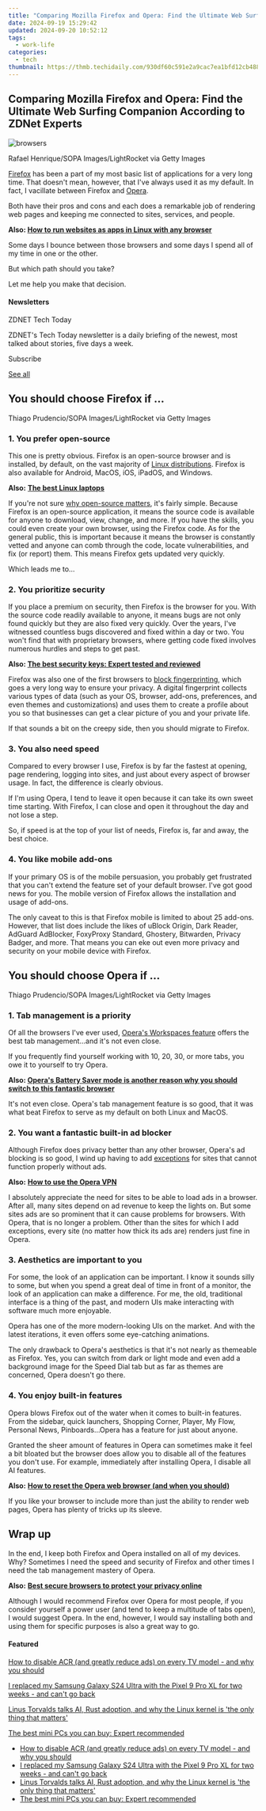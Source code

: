 ```yaml
---
title: "Comparing Mozilla Firefox and Opera: Find the Ultimate Web Surfing Companion According to ZDNet Experts"
date: 2024-09-19 15:29:42
updated: 2024-09-20 10:52:12
tags:
  - work-life
categories:
  - tech
thumbnail: https://thmb.techidaily.com/930df60c591e2a9cac7ea1bfd12cb488be55e4b8a96b142f6b85654b12ef9f8e.jpg
---
```


## Comparing Mozilla Firefox and Opera: Find the Ultimate Web Surfing Companion According to ZDNet Experts

![browsers](https://www.zdnet.com/a/img/resize/ee988f9617bd6cace0c2048b7f6bc1c1ee831b50/2023/09/06/e177c7d1-4245-4daa-872c-c1c21783aacc/gettyimages-1239653879.jpg?auto=webp&width=1280)

Rafael Henrique/SOPA Images/LightRocket via Getty Images

[Firefox](https://www.mozilla.org/en-US/firefox/new/) has been a part of my most basic list of applications for a very long time. That doesn't mean, however, that I've always used it as my default. In fact, I vacillate between Firefox and [Opera](https://www.opera.com/). 

Both have their pros and cons and each does a remarkable job of rendering web pages and keeping me connected to sites, services, and people.

**Also: [How to run websites as apps in Linux with any browser](https://www.zdnet.com/article/how-to-run-websites-as-apps-in-linux-with-any-browser/)**

Some days I bounce between those browsers and some days I spend all of my time in one or the other.

But which path should you take?

Let me help you make that decision.

#### Newsletters

ZDNET Tech Today

ZDNET's Tech Today newsletter is a daily briefing of the newest, most talked about stories, five days a week.

 Subscribe

[See all](https://www.zdnet.com/newsletters/)

## You should choose Firefox if ...

Thiago Prudencio/SOPA Images/LightRocket via Getty Images

### 1\. You prefer open-source

This one is pretty obvious. Firefox is an open-source browser and is installed, by default, on the vast majority of [Linux distributions](https://www.zdnet.com/article/how-to-choose-the-right-linux-desktop-distribution-for-you/). Firefox is also available for Android, MacOS, iOS, iPadOS, and Windows. 

**Also:** [**The best Linux laptops**](https://www.zdnet.com/article/best-linux-laptop/)

If you're not sure [why open-source matters](https://www.zdnet.com/article/its-time-for-open-source-users-to-open-their-wallets/), it's fairly simple. Because Firefox is an open-source application, it means the source code is available for anyone to download, view, change, and more. If you have the skills, you could even create your own browser, using the Firefox code. As for the general public, this is important because it means the browser is constantly vetted and anyone can comb through the code, locate vulnerabilities, and fix (or report) them. This means Firefox gets updated very quickly.

Which leads me to…

### 2\. You prioritize security

If you place a premium on security, then Firefox is the browser for you. With the source code readily available to anyone, it means bugs are not only found quickly but they are also fixed very quickly. Over the years, I've witnessed countless bugs discovered and fixed within a day or two. You won't find that with proprietary browsers, where getting code fixed involves numerous hurdles and steps to get past.

**Also: [The best security keys: Expert tested and reviewed](https://www.zdnet.com/article/best-security-key/)**

Firefox was also one of the first browsers to [block fingerprinting](https://www.zdnet.com/article/firefox-72-rolls-out-no-more-notification-popups-fingerprinting-blocked-by-default/), which goes a very long way to ensure your privacy. A digital fingerprint collects various types of data (such as your OS, browser, add-ons, preferences, and even themes and customizations) and uses them to create a profile about you so that businesses can get a clear picture of you and your private life. 

If that sounds a bit on the creepy side, then you should migrate to Firefox.

### 3\. You also need speed

Compared to every browser I use, Firefox is by far the fastest at opening, page rendering, logging into sites, and just about every aspect of browser usage. In fact, the difference is clearly obvious. 

If I'm using Opera, I tend to leave it open because it can take its own sweet time starting. With Firefox, I can close and open it throughout the day and not lose a step. 

So, if speed is at the top of your list of needs, Firefox is, far and away, the best choice. 

### 4\. You like mobile add-ons

If your primary OS is of the mobile persuasion, you probably get frustrated that you can't extend the feature set of your default browser. I've got good news for you. The mobile version of Firefox allows the installation and usage of add-ons. 

The only caveat to this is that Firefox mobile is limited to about 25 add-ons. However, that list does include the likes of uBlock Origin, Dark Reader, AdGuard AdBlocker, FoxyProxy Standard, Ghostery, Bitwarden, Privacy Badger, and more. That means you can eke out even more privacy and security on your mobile device with Firefox.

## You should choose Opera if ...

Thiago Prudencio/SOPA Images/LightRocket via Getty Images

### 1\. Tab management is a priority

Of all the browsers I've ever used, [Opera's Workspaces feature](https://www.zdnet.com/home-and-office/work-life/opera-workspaces-is-tab-management-perfection/) offers the best tab management…and it's not even close.

If you frequently find yourself working with 10, 20, 30, or more tabs, you owe it to yourself to try Opera. 

**Also: [Opera's Battery Saver mode is another reason why you should switch to this fantastic browser](https://www.zdnet.com/home-and-office/work-life/operas-battery-saver-mode-is-yet-another-reason-why-you-should-switch-to-this-fantastic-browser/)**

It's not even close. Opera's tab management feature is so good, that it was what beat Firefox to serve as my default on both Linux and MacOS. 

### 2\. You want a fantastic built-in ad blocker

Although Firefox does privacy better than any other browser, Opera's ad blocking is so good, I wind up having to add [exceptions](https://www.zdnet.com/article/how-to-add-exceptions-to-ad-blocking-in-opera/) for sites that cannot function properly without ads.

**Also:** [**How to use the Opera VPN**](https://www.zdnet.com/article/how-to-use-the-opera-vpn-and-why-you-should/)

I absolutely appreciate the need for sites to be able to load ads in a browser. After all, many sites depend on ad revenue to keep the lights on. But some sites ads are so prominent that it can cause problems for browsers. With Opera, that is no longer a problem. Other than the sites for which I add exceptions, every site (no matter how thick its ads are) renders just fine in Opera.

### 3\. Aesthetics are important to you

For some, the look of an application can be important. I know it sounds silly to some, but when you spend a great deal of time in front of a monitor, the look of an application can make a difference. For me, the old, traditional interface is a thing of the past, and modern UIs make interacting with software much more enjoyable.

Opera has one of the more modern-looking UIs on the market. And with the latest iterations, it even offers some eye-catching animations.

The only drawback to Opera's aesthetics is that it's not nearly as themeable as Firefox. Yes, you can switch from dark or light mode and even add a background image for the Speed Dial tab but as far as themes are concerned, Opera doesn't go there.

### 4\. You enjoy built-in features

Opera blows Firefox out of the water when it comes to built-in features. From the sidebar, quick launchers, Shopping Corner, Player, My Flow, Personal News, Pinboards…Opera has a feature for just about anyone.

Granted the sheer amount of features in Opera can sometimes make it feel a bit bloated but the browser does allow you to disable all of the features you don't use. For example, immediately after installing Opera, I disable all AI features.

**Also:** [**How to reset the Opera web browser (and when you should)**](https://www.zdnet.com/home-and-office/work-life/how-to-reset-the-opera-web-browser-and-when-you-should/)

If you like your browser to include more than just the ability to render web pages, Opera has plenty of tricks up its sleeve.

## Wrap up

In the end, I keep both Firefox and Opera installed on all of my devices. Why? Sometimes I need the speed and security of Firefox and other times I need the tab management mastery of Opera. 

**Also:** [**Best secure browsers to protect your privacy online**](https://www.zdnet.com/article/best-browser-for-privacy/)

Although I would recommend Firefox over Opera for most people, if you consider yourself a power user (and tend to keep a multitude of tabs open), I would suggest Opera. In the end, however, I would say installing both and using them for specific purposes is also a great way to go.

#### Featured

[How to disable ACR (and greatly reduce ads) on every TV model - and why you should](https://www.zdnet.com/article/how-to-disable-acr-and-greatly-reduce-ads-on-every-tv-model-and-why-you-should/ "How to disable ACR (and greatly reduce ads) on every TV model - and why you should")

[I replaced my Samsung Galaxy S24 Ultra with the Pixel 9 Pro XL for two weeks - and can't go back](https://www.zdnet.com/article/i-replaced-my-samsung-galaxy-s24-ultra-with-the-pixel-9-pro-xl-for-two-weeks-and-cant-go-back/ "I replaced my Samsung Galaxy S24 Ultra with the Pixel 9 Pro XL for two weeks - and can't go back")

[Linus Torvalds talks AI, Rust adoption, and why the Linux kernel is 'the only thing that matters'](https://www.zdnet.com/article/linus-torvalds-talks-ai-rust-adoption-and-why-the-linux-kernel-is-the-only-thing-that-matters/ "Linus Torvalds talks AI, Rust adoption, and why the Linux kernel is 'the only thing that matters'")

[The best mini PCs you can buy: Expert recommended](https://www.zdnet.com/article/best-mini-pc/ "The best mini PCs you can buy: Expert recommended")

* [How to disable ACR (and greatly reduce ads) on every TV model - and why you should](https://www.zdnet.com/article/how-to-disable-acr-and-greatly-reduce-ads-on-every-tv-model-and-why-you-should/ "How to disable ACR (and greatly reduce ads) on every TV model - and why you should")
* [I replaced my Samsung Galaxy S24 Ultra with the Pixel 9 Pro XL for two weeks - and can't go back](https://www.zdnet.com/article/i-replaced-my-samsung-galaxy-s24-ultra-with-the-pixel-9-pro-xl-for-two-weeks-and-cant-go-back/ "I replaced my Samsung Galaxy S24 Ultra with the Pixel 9 Pro XL for two weeks - and can't go back")
* [Linus Torvalds talks AI, Rust adoption, and why the Linux kernel is 'the only thing that matters'](https://www.zdnet.com/article/linus-torvalds-talks-ai-rust-adoption-and-why-the-linux-kernel-is-the-only-thing-that-matters/ "Linus Torvalds talks AI, Rust adoption, and why the Linux kernel is 'the only thing that matters'")
* [The best mini PCs you can buy: Expert recommended](https://www.zdnet.com/article/best-mini-pc/ "The best mini PCs you can buy: Expert recommended")

<ins class="adsbygoogle"
     style="display:block"
     data-ad-format="autorelaxed"
     data-ad-client="ca-pub-7571918770474297"
     data-ad-slot="1223367746"></ins>



<ins class="adsbygoogle"
     style="display:block"
     data-ad-client="ca-pub-7571918770474297"
     data-ad-slot="8358498916"
     data-ad-format="auto"
     data-full-width-responsive="true"></ins>
